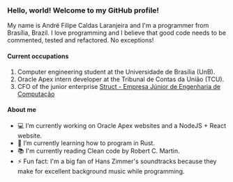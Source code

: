 ### Hello, world! Welcome to my GitHub profile!

My name is André Filipe Caldas Laranjeira and I'm a programmer from Brasília, Brazil. I love programming and I believe that good code needs to be commented, tested and refactored. No exceptions!

#### Current occupations

1. Computer engineering student at the Universidade de Brasília (UnB).
2. Oracle Apex intern developer at the Tribunal de Contas da União (TCU).
3. CFO of the junior enterprise [Struct - Empresa Júnior de Engenharia de Computação](https://www.linkedin.com/company/struct-ej/)

#### About me

- :computer: I’m currently working on Oracle Apex websites and a NodeJS + React website.
- :bookmark_tabs: I’m currently learning how to program in Rust.
- :books: I'm currently reading Clean code by Robert C. Martin.
- ⚡ Fun fact: I'm a big fan of Hans Zimmer's soundtracks because they make for excellent background music while programming.

<!--
**AndreLaranjeira/AndreLaranjeira** is a ✨ _special_ ✨ repository because its `README.md` (this file) appears on your GitHub profile.

Here are some ideas to get you started:

- 🔭 I’m currently working on ...
- 🌱 I’m currently learning ...
- 💬 Ask me about ...
- 📫 How to reach me: ...
- ⚡ Fun fact: ...
-->
